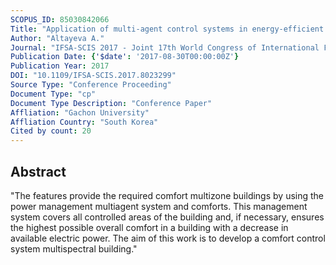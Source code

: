 ```yaml
---
SCOPUS_ID: 85030842066
Title: "Application of multi-agent control systems in energy-efficient intelligent building"
Author: "Altayeva A."
Journal: "IFSA-SCIS 2017 - Joint 17th World Congress of International Fuzzy Systems Association and 9th International Conference on Soft Computing and Intelligent Systems"
Publication Date: {'$date': '2017-08-30T00:00:00Z'}
Publication Year: 2017
DOI: "10.1109/IFSA-SCIS.2017.8023299"
Source Type: "Conference Proceeding"
Document Type: "cp"
Document Type Description: "Conference Paper"
Affliation: "Gachon University"
Affliation Country: "South Korea"
Cited by count: 20
---
```


## Abstract
"The features provide the required comfort multizone buildings by using the power management multiagent system and comforts. This management system covers all controlled areas of the building and, if necessary, ensures the highest possible overall comfort in a building with a decrease in available electric power. The aim of this work is to develop a comfort control system multispectral building."
